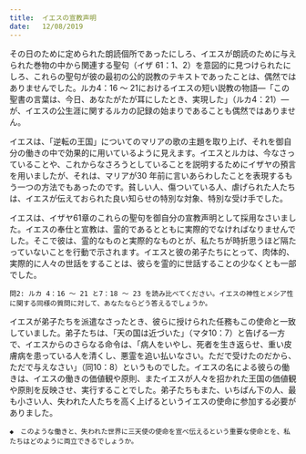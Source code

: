 ```yaml
---
title:  イエスの宣教声明
date:   12/08/2019
---
```


その日のために定められた朗読個所であったにしろ、イエスが朗読のために与えられた巻物の中から関連する聖句（イザ 61：1、2）を意図的に見つけられたにしろ、これらの聖句が彼の最初の公的説教のテキストであったことは、偶然ではありませんでした。ルカ4：16 ～ 21におけるイエスの短い説教の物語―「この聖書の言葉は、今日、あなたがたが耳にしたとき、実現した」（ルカ4：21）―が、イエスの公生涯に関するルカの記録の始まりであることも偶然ではありません。

イエスは、「逆転の王国」についてのマリアの歌の主題を取り上げ、それを御自分の働きの中で効果的に用いているように見えます。イエスとルカは、今なさっていることや、これからなさろうとしていることを説明するためにイザヤの預言を用いましたが、それは、マリアが30 年前に言いあらわしたことを表現するもう一つの方法でもあったのです。貧しい人、傷ついている人、虐げられた人たちは、イエスが伝えておられた良い知らせの特別な対象、特別な受け手でした。

イエスは、イザヤ61章のこれらの聖句を御自分の宣教声明として採用なさいました。イエスの奉仕と宣教は、霊的であるとともに実際的でなければなりませんでした。そこで彼は、霊的なものと実際的なものとが、私たちが時折思うほど隔たっていないことを行動で示されます。イエスと彼の弟子たちにとって、肉体的、実際的に人々の世話をすることは、彼らを霊的に世話することの少なくとも一部でした。

`問2: ルカ 4：16 ～ 21 と7：18 ～ 23 を読み比べてください。イエスの神性とメシア性に関する同様の質問に対して、あなたならどう答えるでしょうか。`

イエスが弟子たちを派遣なさったとき、彼らに授けられた任務もこの使命と一致していました。弟子たちは、「天の国は近づいた」（マタ10：7）と告げる一方で、イエスからのさらなる命令は、「病人をいやし、死者を生き返らせ、重い皮膚病を患っている人を清くし、悪霊を追い払いなさい。ただで受けたのだから、ただで与えなさい」（同10：8）というものでした。イエスの名による彼らの働きは、イエスの働きの価値観や原則、またイエスが人々を招かれた王国の価値観や原則を反映させ、実行することでした。弟子たちもまた、いちばん下の人、最も小さい人、失われた人たちを高く上げるというイエスの使命に参加する必要がありました。

`◆　このような働きと、失われた世界に三天使の使命を宣べ伝えるという重要な使命とを、私たちはどのように両立できるでしょうか。`